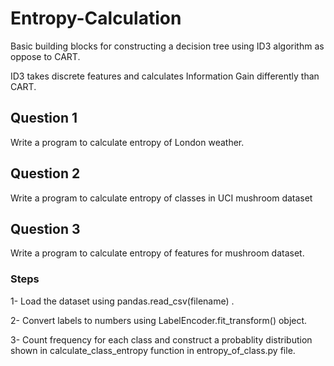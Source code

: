 # Entropy-Calculation

Basic building blocks for constructing a decision tree using ID3 algorithm as oppose to CART. 

ID3 takes discrete features and calculates Information Gain differently than CART.

## Question 1

Write a program to calculate entropy of London weather.


## Question 2

Write a program to calculate entropy of classes in UCI mushroom dataset

## Question 3

Write a program to calculate entropy of features for mushroom dataset.

### Steps

1- Load the dataset using pandas.read_csv(filename) .

2- Convert labels to numbers using LabelEncoder.fit_transform() object.

3- Count frequency for each class and construct a probablity distribution shown in calculate_class_entropy function in entropy_of_class.py file.


